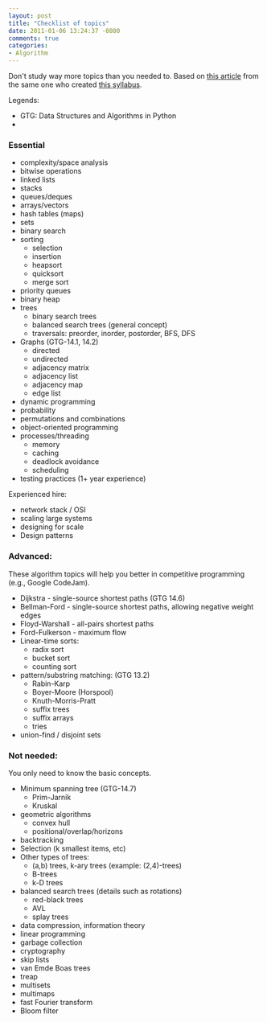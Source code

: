 ```yaml
---
layout: post
title: "Checklist of topics"
date: 2011-01-06 13:24:37 -0800
comments: true
categories: 
- Algorithm
---
```


Don't study way more topics than you needed to. Based on [this article](https://web.archive.org/web/20170308043103/https://googleyasheck.com/what-you-need-to-know-for-your-google-interview-and-what-you-dont/) from the same one who created [this syllabus](/blog/2011/01/05/exhaustive-syllabus/).

<!--more-->

Legends:

* GTG: Data Structures and Algorithms in Python
* 

### Essential

* complexity/space analysis
* bitwise operations
* linked lists
* stacks
* queues/deques
* arrays/vectors
* hash tables (maps)
* sets
* binary search
* sorting
    * selection
    * insertion
    * heapsort
    * quicksort
    * merge sort
* priority queues
* binary heap
* trees
    * binary search trees
    * balanced search trees (general concept)
    * traversals: preorder, inorder, postorder, BFS, DFS
* Graphs (GTG-14.1, 14.2)
    * directed
    * undirected
    * adjacency matrix
    * adjacency list
    * adjacency map
    * edge list
* dynamic programming
* probability
* permutations and combinations
* object-oriented programming
* processes/threading
    * memory
    * caching
    * deadlock avoidance
    * scheduling
* testing practices (1+ year experience)

Experienced hire:

* network stack / OSI
* scaling large systems
* designing for scale
* Design patterns

### Advanced: 

These algorithm topics will help you better in competitive programming (e.g., Google CodeJam).

* Dijkstra - single-source shortest paths (GTG 14.6)
* Bellman-Ford - single-source shortest paths, allowing negative weight edges
* Floyd-Warshall - all-pairs shortest paths
* Ford-Fulkerson - maximum flow
* Linear-time sorts:
    * radix sort
    * bucket sort
    * counting sort
* pattern/substring matching: (GTG 13.2)
    * Rabin-Karp
    * Boyer-Moore (Horspool)
    * Knuth-Morris-Pratt
    * suffix trees
    * suffix arrays
    * tries
* union-find / disjoint sets

### Not needed: 

You only need to know the basic concepts.

* Minimum spanning tree (GTG-14.7)
    * Prim-Jarnik
    * Kruskal
* geometric algorithms
    * convex hull
    * positional/overlap/horizons
* backtracking
* Selection (k smallest items, etc)
* Other types of trees:
    * (a,b) trees, k-ary trees (example: (2,4)-trees)
    * B-trees
    * k-D trees
* balanced search trees (details such as rotations)
    * red-black trees
    * AVL
    * splay trees
* data compression, information theory
* linear programming
* garbage collection
* cryptography
* skip lists
* van Emde Boas trees
* treap
* multisets
* multimaps
* fast Fourier transform
* Bloom filter